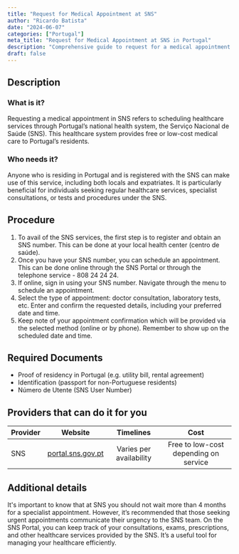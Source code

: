 ```yaml
---
title: "Request for Medical Appointment at SNS"
author: "Ricardo Batista"
date: "2024-06-07"
categories: ["Portugal"]
meta_title: "Request for Medical Appointment at SNS in Portugal"
description: "Comprehensive guide to request for a medical appointment at SNS in Portugal"
draft: false
---
```


## Description
### What is it?
Requesting a medical appointment in SNS refers to scheduling healthcare services through Portugal’s national health system, the Serviço Nacional de Saúde (SNS). This healthcare system provides free or low-cost medical care to Portugal’s residents.

### Who needs it?
Anyone who is residing in Portugal and is registered with the SNS can make use of this service, including both locals and expatriates. It is particularly beneficial for individuals seeking regular healthcare services, specialist consultations, or tests and procedures under the SNS.

## Procedure
1. To avail of the SNS services, the first step is to register and obtain an SNS number. This can be done at your local health center (centro de saúde).
2. Once you have your SNS number, you can schedule an appointment. This can be done online through the SNS Portal or through the telephone service - 808 24 24 24. 
3. If online, sign in using your SNS number. Navigate through the menu to schedule an appointment.
4. Select the type of appointment: doctor consultation, laboratory tests, etc. Enter and confirm the requested details, including your preferred date and time.
5. Keep note of your appointment confirmation which will be provided via the selected method (online or by phone). Remember to show up on the scheduled date and time.

## Required Documents
- Proof of residency in Portugal (e.g. utility bill, rental agreement)
- Identification (passport for non-Portuguese residents)
- Número de Utente (SNS User Number)
 
## Providers that can do it for you

| Provider        |     Website     |     Timelines    |       Cost      |
| --------------- | --------------- |  :-------------: | :-------------: |
| SNS     |  [portal.sns.gov.pt](https://www.sns.gov.pt)       |      Varies per availability      |        Free to low-cost depending on service       |

## Additional details
It's important to know that at SNS you should not wait more than 4 months for a specialist appointment. However, it’s recommended that those seeking urgent appointments communicate their urgency to the SNS team. On the SNS Portal, you can keep track of your consultations, exams, prescriptions, and other healthcare services provided by the SNS. It’s a useful tool for managing your healthcare efficiently.